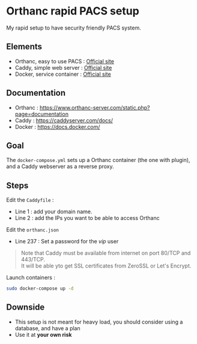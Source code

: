 # Orthanc rapid PACS setup

My rapid setup to have security friendly PACS system.

## Elements

- Orthanc, easy to use PACS :   [Official site](https://www.orthanc-server.com/)
- Caddy, simple web server :    [Official site](https://caddyserver.com/)
- Docker, service container :   [Official site](https://www.docker.com/)

## Documentation

- Orthanc : https://www.orthanc-server.com/static.php?page=documentation
- Caddy :   https://caddyserver.com/docs/
- Docker :  https://docs.docker.com/

## Goal

The `docker-compose.yml` sets up a Orthanc container (the one with plugin), and a Caddy webserver as a reverse proxy.

## Steps

Edit the `Caddyfile` :
- Line 1 :  add your domain name.
- Line 2 :  add the IPs you want to be able to access Orthanc

Edit the `orthanc.json`
- Line 237 : Set a password for the _vip_ user 

> Note that Caddy must be available from internet on port 80/TCP and 443/TCP.<br />It will be able yto get SSL certificates from ZeroSSL or Let's Encrypt.

Launch containers :
```bash
sudo docker-compose up -d
```

## Downside
- This setup is not meant for heavy load, you should consider using a database, and have a plan
- Use it at **your own risk**
